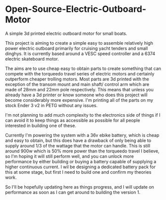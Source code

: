 # Open-Source-Electric-Outboard-Motor
A simple 3d printed electric outboard motor for small boats.

This project is aiming to create a simple easy to assemble relatively high power electric outboard primarily for cruising yacht tenders and small dinghys. It is currently based around a VESC speed controller and a 6374 electric skateboard motor. 

The aims are to use cheap easy to obtain parts to create something that can compete with the torqueedo travel series of electric motors and certainly outperform cheaper trolling motors. Most parts are 3d printed with the exception of the transom mount and main shaft/ control arm which are made of 28mm and 22mm pole respectively. This means that unless you already have a 3d printer or know someone who does this project will become considerably more expensive. I'm printing all of the parts on my stock Ender 3 v2 in PETG without any issues.

I'm not planning to add much complexity to the electronics side of things if I can avoid it to keep things as accessible as possible for all people interested in building one of these. 

Currently I'm powering the system with a 36v ebike battery, which is cheap and easy to obtain, but this does have a drawback of only being able to supply around 1/3 of the wattage that the motor can handle. This is still around 900w which is 50% more power than the torqueedo travel I believe, so I'm hoping it will still perform well, and you can unlock more performance by either building or buying a battery capable of supplying a higher continuous current. I wil be designing a dedicated battery pack for this at some stage, but first I need to build one and confirm my theories work.

So I'll be hopefully updating here as things progress, and I will update on performance as soon as I can get around to building the version 1. 
